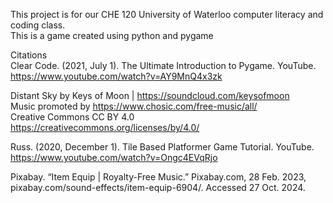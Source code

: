 This project is for our CHE 120 University of Waterloo computer literacy and coding class.<br />
This is a game created using python and pygame

Citations<br />
Clear Code. (2021, July 1). The Ultimate Introduction to Pygame. YouTube. https://www.youtube.com/watch?v=AY9MnQ4x3zk

Distant Sky by Keys of Moon | https://soundcloud.com/keysofmoon<br />
Music promoted by https://www.chosic.com/free-music/all/<br />
Creative Commons CC BY 4.0<br />
https://creativecommons.org/licenses/by/4.0/<br />

Russ. (2020, December 1). Tile Based Platformer Game Tutorial. YouTube. https://www.youtube.com/watch?v=Ongc4EVqRjo 

Pixabay. “Item Equip | Royalty-Free Music.” Pixabay.com, 28 Feb. 2023, pixabay.com/sound-effects/item-equip-6904/. Accessed 27 Oct. 2024.

